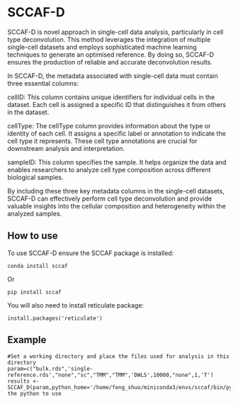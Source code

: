 SCCAF-D
=====

SCCAF-D is novel approach in single-cell data analysis, particularly in cell type deconvolution. This method leverages the integration of multiple single-cell datasets and employs sophisticated machine learning techniques to generate an optimised reference. By doing so, SCCAF-D ensures the production of reliable and accurate deconvolution results.

In SCCAF-D, the metadata associated with single-cell data must contain three essential columns:

cellID: This column contains unique identifiers for individual cells in the dataset. Each cell is assigned a specific ID that distinguishes it from others in the dataset.

cellType: The cellType column provides information about the type or identity of each cell. It assigns a specific label or annotation to indicate the cell type it represents. These cell type annotations are crucial for downstream analysis and interpretation.

sampleID: This column specifies the sample. It helps organize the data and enables researchers to analyze cell type composition across different biological samples.

By including these three key metadata columns in the single-cell datasets, SCCAF-D can effectively perform cell type deconvolution and provide valuable insights into the cellular composition and heterogeneity within the analyzed samples.

How to use
----

To use SCCAF-D ensure the SCCAF package is installed:
```
conda install sccaf
```
Or

```
pip install sccaf
```

You will also need to install reticulate package:
```
install.packages('reticulate')
```
Example
--
```
#Set a working directory and place the files used for analysis in this directory
param=c("bulk.rds",'single-reference.rds',"none","sc","TMM","TMM",'DWLS',10000,"none",1,'T')
results <- SCCAF_D(param,python_home='/home/feng_shuo/miniconda3/envs/sccaf/bin/python')#python_home:Specify the python to use
```
